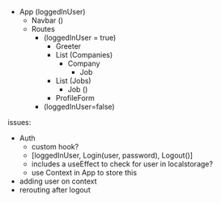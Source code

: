 - App (loggedInUser)
  - Navbar ()
  - Routes
    - (loggedInUser = true)
      - Greeter
      - List (Companies)
        - Company
          - Job
      - List (Jobs)
        - Job ()
      - ProfileForm
    - (loggedInUser=false)


issues:
- Auth
  - custom hook?
  - [loggedInUser, Login(user, password), Logout()]
  - includes a useEffect to check for user in localstorage?
  - use Context in App to store this
- adding user on context
- rerouting after logout
